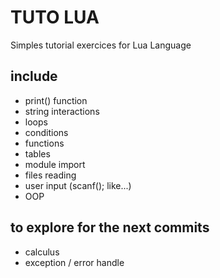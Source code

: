 # TUTO LUA

Simples tutorial exercices for Lua Language

## include 

* print() function
* string interactions
* loops
* conditions
* functions
* tables
* module import
* files reading
* user input (scanf(); like...)
* OOP 

## to explore for the next commits

* calculus
* exception / error handle
